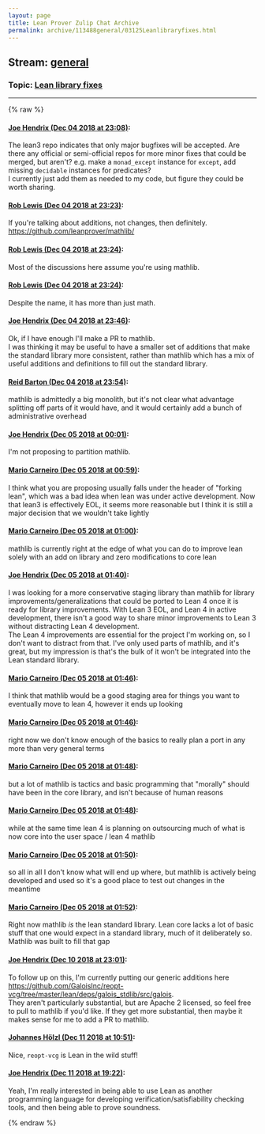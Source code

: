 ```yaml
---
layout: page
title: Lean Prover Zulip Chat Archive 
permalink: archive/113488general/03125Leanlibraryfixes.html
---
```


## Stream: [general](index.html)
### Topic: [Lean library fixes](03125Leanlibraryfixes.html)

---


{% raw %}
#### [ Joe Hendrix (Dec 04 2018 at 23:08)](https://leanprover.zulipchat.com/#narrow/stream/113488-general/topic/Lean%20library%20fixes/near/150883678):
<p>The lean3 repo indicates that only major bugfixes will be accepted.  Are there any official or semi-official repos for more minor fixes that could be merged, but aren't?  e.g. make a <code>monad_except</code> instance for <code>except</code>, add missing <code>decidable</code> instances for predicates?<br>
I currently just add them as needed to my code, but figure they could be worth sharing.</p>

#### [ Rob Lewis (Dec 04 2018 at 23:23)](https://leanprover.zulipchat.com/#narrow/stream/113488-general/topic/Lean%20library%20fixes/near/150884566):
<p>If you're talking about additions, not changes, then definitely. <a href="https://github.com/leanprover/mathlib/" target="_blank" title="https://github.com/leanprover/mathlib/">https://github.com/leanprover/mathlib/</a></p>

#### [ Rob Lewis (Dec 04 2018 at 23:24)](https://leanprover.zulipchat.com/#narrow/stream/113488-general/topic/Lean%20library%20fixes/near/150884621):
<p>Most of the discussions here assume you're using mathlib.</p>

#### [ Rob Lewis (Dec 04 2018 at 23:24)](https://leanprover.zulipchat.com/#narrow/stream/113488-general/topic/Lean%20library%20fixes/near/150884644):
<p>Despite the name, it has more than just math.</p>

#### [ Joe Hendrix (Dec 04 2018 at 23:46)](https://leanprover.zulipchat.com/#narrow/stream/113488-general/topic/Lean%20library%20fixes/near/150886027):
<p>Ok, if I have enough I'll make a PR to mathlib.<br>
I was thinking it may be useful to have a smaller set of additions that make the standard library more consistent, rather than mathlib which has a mix of useful additions and definitions to fill out the standard library.</p>

#### [ Reid Barton (Dec 04 2018 at 23:54)](https://leanprover.zulipchat.com/#narrow/stream/113488-general/topic/Lean%20library%20fixes/near/150886477):
<p>mathlib is admittedly a big monolith, but it's not clear what advantage splitting off parts of it would have, and it would certainly add a bunch of administrative overhead</p>

#### [ Joe Hendrix (Dec 05 2018 at 00:01)](https://leanprover.zulipchat.com/#narrow/stream/113488-general/topic/Lean%20library%20fixes/near/150886862):
<p>I'm not proposing to partition mathlib.</p>

#### [ Mario Carneiro (Dec 05 2018 at 00:59)](https://leanprover.zulipchat.com/#narrow/stream/113488-general/topic/Lean%20library%20fixes/near/150890159):
<p>I think what you are proposing usually falls under the header of "forking lean", which was a bad idea when lean was under active development. Now that lean3 is effectively EOL, it seems more reasonable but I think it is still a major decision that we wouldn't take lightly</p>

#### [ Mario Carneiro (Dec 05 2018 at 01:00)](https://leanprover.zulipchat.com/#narrow/stream/113488-general/topic/Lean%20library%20fixes/near/150890244):
<p>mathlib is currently right at the edge of what you can do to improve lean solely with an add on library and zero modifications to core lean</p>

#### [ Joe Hendrix (Dec 05 2018 at 01:40)](https://leanprover.zulipchat.com/#narrow/stream/113488-general/topic/Lean%20library%20fixes/near/150892454):
<p>I was looking for a more conservative staging library than mathlib for library improvements/generalizations that could be ported to Lean 4 once it is ready for library improvements.  With Lean 3 EOL, and Lean 4 in active development, there isn't a good way to share minor improvements to Lean 3 without distracting Lean 4 development.<br>
The Lean 4 improvements are essential for the project I'm working on, so I don't want to distract from that.  I've only used parts of mathlib, and it's great, but my impression is that's the bulk of it won't be integrated into the Lean standard library.</p>

#### [ Mario Carneiro (Dec 05 2018 at 01:46)](https://leanprover.zulipchat.com/#narrow/stream/113488-general/topic/Lean%20library%20fixes/near/150892782):
<p>I think that mathlib would be a good staging area for things you want to eventually move to lean 4, however it ends up looking</p>

#### [ Mario Carneiro (Dec 05 2018 at 01:46)](https://leanprover.zulipchat.com/#narrow/stream/113488-general/topic/Lean%20library%20fixes/near/150892805):
<p>right now we don't know enough of the basics to really plan a port in any more than very general terms</p>

#### [ Mario Carneiro (Dec 05 2018 at 01:48)](https://leanprover.zulipchat.com/#narrow/stream/113488-general/topic/Lean%20library%20fixes/near/150892838):
<p>but a lot of mathlib is tactics and basic programming that "morally" should have been in the core library, and isn't because of human reasons</p>

#### [ Mario Carneiro (Dec 05 2018 at 01:48)](https://leanprover.zulipchat.com/#narrow/stream/113488-general/topic/Lean%20library%20fixes/near/150892898):
<p>while at the same time lean 4 is planning on outsourcing much of what is now core into the user space / lean 4 mathlib</p>

#### [ Mario Carneiro (Dec 05 2018 at 01:50)](https://leanprover.zulipchat.com/#narrow/stream/113488-general/topic/Lean%20library%20fixes/near/150892958):
<p>so all in all I don't know what will end up where, but mathlib is actively being developed and used so it's a good place to test out changes in the meantime</p>

#### [ Mario Carneiro (Dec 05 2018 at 01:52)](https://leanprover.zulipchat.com/#narrow/stream/113488-general/topic/Lean%20library%20fixes/near/150893056):
<p>Right now mathlib <em>is</em> the lean standard library. Lean core lacks a lot of basic stuff that one would expect in a standard library, much of it deliberately so. Mathlib was built to fill that gap</p>

#### [ Joe Hendrix (Dec 10 2018 at 23:01)](https://leanprover.zulipchat.com/#narrow/stream/113488-general/topic/Lean%20library%20fixes/near/151404787):
<p>To follow up on this, I'm currently putting our generic additions here <a href="https://github.com/GaloisInc/reopt-vcg/tree/master/lean/deps/galois_stdlib/src/galois" target="_blank" title="https://github.com/GaloisInc/reopt-vcg/tree/master/lean/deps/galois_stdlib/src/galois">https://github.com/GaloisInc/reopt-vcg/tree/master/lean/deps/galois_stdlib/src/galois</a>.<br>
They aren't particularly substantial, but are Apache 2 licensed, so feel free to pull to mathlib if you'd like.   If they get more substantial, then maybe it makes sense for me to add a PR to mathlib.</p>

#### [ Johannes Hölzl (Dec 11 2018 at 10:51)](https://leanprover.zulipchat.com/#narrow/stream/113488-general/topic/Lean%20library%20fixes/near/151433862):
<p>Nice, <code>reopt-vcg</code> is Lean in the wild stuff!</p>

#### [ Joe Hendrix (Dec 11 2018 at 19:22)](https://leanprover.zulipchat.com/#narrow/stream/113488-general/topic/Lean%20library%20fixes/near/151468629):
<p>Yeah, I'm really interested in being able to use Lean as another programming language for developing verification/satisfiability checking tools, and then being able to prove soundness.</p>


{% endraw %}
